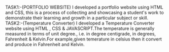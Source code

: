 TASK1:-(PORTFOLIO WEBSITE)
I developed a portfolio website using HTML and CSS, this is a process of collecting and showcasing a student's work to demonstrate their learning and growth in a particular subject or skill.
TASK2:-(Temperature Converter)
I developed a Temperature Converter website using HTML , CSS & JAVASCRIPT.The temperature is generally measured in terms of unit degree., i.e. in degree centigrade, in degrees, Fahrenheit & Kelvin.For example,given temerature in celsius then it convert and produce in Fahrenheit and Kelvin.
